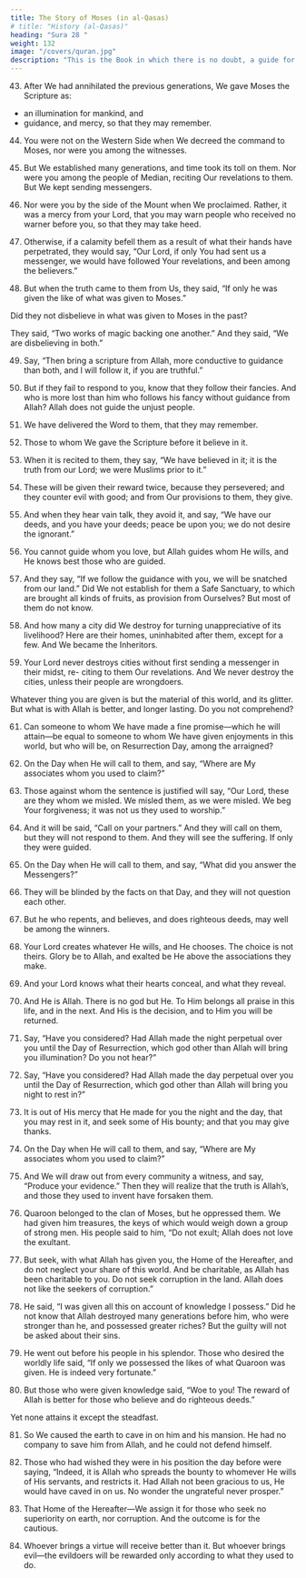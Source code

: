 ```yaml
---
title: The Story of Moses (in al-Qasas)
# title: "History (al-Qasas)"
heading: "Sura 28 "
weight: 132
image: "/covers/quran.jpg"
description: "This is the Book in which there is no doubt, a guide for the righteous."
---
```



43. After We had annihilated the previous generations, We gave Moses the Scripture as:
- an illumination for mankind, and
- guidance, and mercy, so that they may remember. 

44. You were not on the Western Side when We decreed the command to Moses, nor were you among the witnesses.

45. But We established many generations, and time took its toll on them. Nor were you among the people of Median, reciting Our revelations to them. But We kept sending messengers.

46. Nor were you by the side of the Mount when We proclaimed. Rather, it was a mercy from your Lord, that you may warn people who received no warner before you, so that they may take heed.

47. Otherwise, if a calamity befell them as a result of what their hands have perpetrated, they would say, “Our Lord, if only You had sent us a messenger, we would have followed Your revelations, and been among the believers.”

48. But when the truth came to them from Us, they said, “If only he was given the like of what was given to Moses.” 

Did they not disbelieve in what was given to Moses in the past? 

They said, “Two works of magic backing one another.” And they said, “We are disbelieving in both.”

49. Say, “Then bring a scripture from Allah, more conductive to guidance than both, and
I will follow it, if you are truthful.”

50. But if they fail to respond to you, know that they follow their fancies. And who is more
lost than him who follows his fancy without guidance from Allah? Allah does not guide
the unjust people.
51. We have delivered the Word to them, that
they may remember.

52. Those to whom We gave the Scripture before it believe in it.

53. When it is recited to them, they say, “We have believed in it; it is the truth from our
Lord; we were Muslims prior to it.” 

54. These will be given their reward twice, because they persevered; and they counter evil
with good; and from Our provisions to them, they give.

55. And when they hear vain talk, they avoid it, and say, “We have our deeds, and you have
your deeds; peace be upon you; we do not desire the ignorant.”

56. You cannot guide whom you love, but Allah guides whom He wills, and He knows best those who are guided.
57. And they say, “If we follow the guidance with you, we will be snatched from our land.”
Did We not establish for them a Safe Sanctuary, to which are brought all kinds of fruits,
as provision from Ourselves? But most of them do not know.

58. And how many a city did We destroy for turning unappreciative of its livelihood? Here are their homes, uninhabited after them, except for a few. And We became the Inheritors.

59. Your Lord never destroys cities without first sending a messenger in their midst, re-
citing to them Our revelations. And We never destroy the cities, unless their people
are wrongdoers.

Whatever thing you are given is but the material of this world, and its glitter. But
what is with Allah is better, and longer lasting. Do you not comprehend?

61. Can someone to whom We have made a fine promise—which he will attain—be equal to someone to whom We have given enjoyments in this world, but who will be, on Resurrection Day, among the arraigned?

62. On the Day when He will call to them, and say, “Where are My associates whom you used to claim?”

63. Those against whom the sentence is justified will say, “Our Lord, these are they whom we misled. We misled them, as we were misled. We beg Your forgiveness; it was not us they used to worship.”

64. And it will be said, “Call on your partners.”
And they will call on them, but they will not respond to them. And they will see the suffering. If only they were guided.

65. On the Day when He will call to them, and say, “What did you answer the Messengers?”

66. They will be blinded by the facts on that Day, and they will not question each other.

67. But he who repents, and believes, and does righteous deeds, may well be among the winners.

68. Your Lord creates whatever He wills, and He chooses. The choice is not theirs. Glory be
to Allah, and exalted be He above the associations they make.

69. And your Lord knows what their hearts conceal, and what they reveal.

70. And He is Allah. There is no god but He. To Him belongs all praise in this life, and in
the next. And His is the decision, and to Him you will be returned.

71. Say, “Have you considered? Had Allah made the night perpetual over you until the
Day of Resurrection, which god other than Allah will bring you illumination? Do you
not hear?”

72. Say, “Have you considered? Had Allah made the day perpetual over you until the Day of Resurrection, which god other than
Allah will bring you night to rest in?”

73. It is out of His mercy that He made for you the night and the day, that you may rest in it,
and seek some of His bounty; and that you may give thanks.

74. On the Day when He will call to them, and
say, “Where are My associates whom you used to claim?”

75. And We will draw out from every community a witness, and say, “Produce your evidence.” Then they will realize that the truth is Allah’s, and those they used to invent have forsaken them.

76. Quaroon belonged to the clan of Moses, but he oppressed them. We had given him treasures, the keys of which would weigh down a group of strong men. His people said to him, “Do not exult; Allah does not love the exultant.

77. But seek, with what Allah has given you, the Home of the Hereafter, and do not neglect your share of this world. And be charitable, as Allah has been charitable to you. Do not seek corruption in the land. Allah does not like the seekers of corruption.”

78. He said, “I was given all this on account of knowledge I possess.” Did he not know that Allah destroyed many generations before him, who were stronger than he, and possessed greater riches? But the guilty will not be asked about their sins.

79. He went out before his people in his splendor. Those who desired the worldly life said, “If only we possessed the likes of what Quaroon was given. He is indeed very fortunate.”
 
80. But those who were given knowledge said, “Woe to you! The reward of Allah is better for
those who believe and do righteous deeds.”

Yet none attains it except the steadfast.

81. So We caused the earth to cave in on him and his mansion. He had no company to save
him from Allah, and he could not defend himself.

82. Those who had wished they were in his position the day before were saying, “Indeed, it is Allah who spreads the bounty to whomever He wills of His servants, and restricts it. Had Allah not been gracious to us, He would have caved in on us. No wonder the ungrateful never prosper.”

83. That Home of the Hereafter—We assign it for those who seek no superiority on earth,
nor corruption. And the outcome is for the cautious.

84. Whoever brings a virtue will receive better than it. But whoever brings evil—the evildoers will be rewarded only according to what they used to do.

<!-- 85. He Who ordained the Quran for you will
return you Home. Say, “My Lord knows best
who comes with guidance, and who is in
manifest error.”

86. You did not expect the Scripture to be
transmitted to you, except as mercy from
your Lord. Therefore, do not be a supporter
of the disbelievers.

87. And do not let them divert you from Al-
lah’s revelations after they have been revealed
to you. And pray to your Lord, and never be
of the polytheists.


88. And do not invoke with Allah any other
god. There is no god but He. All things per-
ish, except His presence. His is the judgment,
and to Him you will be returned.
 -->